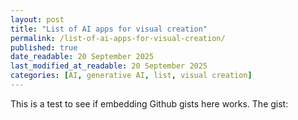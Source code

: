 ```yaml
---
layout: post
title: "List of AI apps for visual creation"
permalink: /list-of-ai-apps-for-visual-creation/
published: true
date_readable: 20 September 2025
last_modified_at_readable: 20 September 2025
categories: [AI, generative AI, list, visual creation]
---
```


This is a test to see if embedding Github gists here works. The gist:

<script src="https://gist.github.com/seinecle/689a53bceca96147a04e93bdc5f83940.js"></script>

